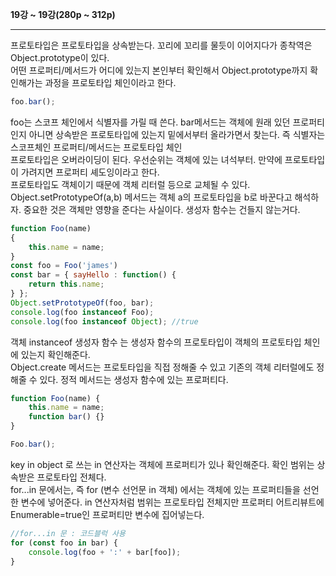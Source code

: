 __19강 ~ 19강(280p ~ 312p)__
***
프로토타입은 프로토타입을 상속받는다. 꼬리에 꼬리를 물듯이 이어지다가 종착역은 Object.prototype이 있다.   
어떤 프로퍼티/메서드가 어디에 있는지 본인부터 확인해서 Object.prototype까지 확인해가는 과정을 프로토타입 체인이라고 한다. 
```javascript
foo.bar();
```
foo는 스코프 체인에서 식별자를 가릴 때 쓴다. bar메서드는 객체에 원래 있던 프로퍼티인지 아니면 상속받은 프로토타입에 있는지 밑에서부터 올라가면서 찾는다. 즉 식별자는 스코프체인 프로퍼티/메서드는 프로토타입 체인     
프로토타입은 오버라이딩이 된다. 우선순위는 객체에 있는 녀석부터. 만약에 프로토타입이 가려지면 프로퍼티 셰도잉이라고 한다.   
프로토타입도 객체이기 때문에 객체 리터럴 등으로 교체될 수 있다.   
Object.setPrototypeOf(a,b) 메서드는 객체 a의 프로토타입을 b로 바꾼다고 해석하자. 중요한 것은 객체만 영향을 준다는 사실이다. 생성자 함수는 건들지 않는거다.   
```javascript
function Foo(name)
{
    this.name = name;
}
const foo = Foo('james')
const bar = { sayHello : function() {
    return this.name;
} };
Object.setPrototypeOf(foo, bar);
console.log(foo instanceof Foo);
console.log(foo instanceof Object); //true
```
객체 instanceof 생성자 함수 는 생성자 함수의 프로토타입이 객체의 프로토타입 체인에 있는지 확인해준다.   
Object.create 메서드는 프로토타입을 직접 정해줄 수 있고 기존의 객체 리터럴에도 정해줄 수 있다.
정적 메서드는 생성자 함수에 있는 프로퍼티다.   
```javascript
function Foo(name) {
    this.name = name;
    function bar() {}
}

Foo.bar(); 
```
key in object 로 쓰는 in 연산자는 객체에 프로퍼티가 있나 확인해준다. 확인 범위는 상속받은 프로토타입 전체다.   
for...in 문에서는, 즉 for (변수 선언문 in 객체) 에서는 객체에 있는 프로퍼티들을 선언한 변수에 넣어준다. in 연산자처럼 범위는 프로토타입 전체지만 프로퍼티 어트리뷰트에 Enumerable=true인 프로퍼티만 변수에 집어넣는다.   

```javascript
//for...in 문 : 코드블럭 사용
for (const foo in bar) {
    console.log(foo + ':' + bar[foo]);
}
```



